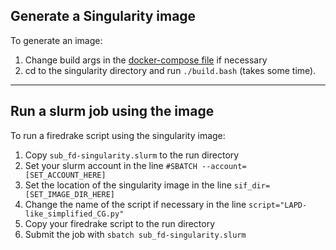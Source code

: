 ## Generate a Singularity image

To generate an image:

1. Change build args in the [docker-compose file](./singularity/docker-compose.yml) if necessary
1. cd to the singularity directory and run `./build.bash` (takes some time).

---

## Run a slurm job using the image

To run a firedrake script using the singularity image:

1. Copy `sub_fd-singularity.slurm` to the run directory
1. Set your slurm account in the line `#SBATCH --account=[SET_ACCOUNT_HERE]`
1. Set the location of the singularity image in the line `sif_dir=[SET_IMAGE_DIR_HERE]`
1. Change the name of the script if necessary in the line `script="LAPD-like_simplified_CG.py"`
1. Copy your firedrake script to the run directory
1. Submit the job with `sbatch sub_fd-singularity.slurm`